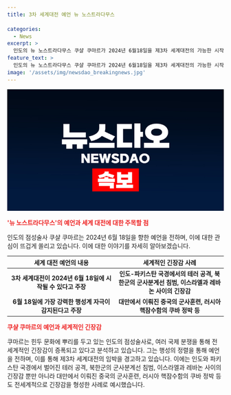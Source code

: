 ```yaml
---
title: 3차 세계대전 예언 뉴 노스트라다무스

categories:
  - News
excerpt: >
  인도의 뉴 노스트라다무스 쿠샬 쿠마르가 2024년 6월18일을 제3차 세계대전의 가능한 시작일로 지목하며 세계적 긴장 상황을 경고했다. 그는 행성의 정렬과 세계 갈등을 분석하여 이러한 예언을 하고 있으며, 국제 분쟁과 군사 행동들을 예시로 들었다. 이러한 발언으로 세계적인 주목을 받고 있다.
feature_text: >
  인도의 뉴 노스트라다무스 쿠샬 쿠마르가 2024년 6월18일을 제3차 세계대전의 가능한 시작일로 지목하며 세계적 긴장 상황을 경고했다. 그는 행성의 정렬과 세계 갈등을 분석하여 이러한 예언을 하고 있으며, 국제 분쟁과 군사 행동들을 예시로 들었다. 이러한 발언으로 세계적인 주목을 받고 있다.
image: '/assets/img/newsdao_breakingnews.jpg'
---
```


<p><img src="/assets/img/newsdao_breakingnews.jpg" alt="implanttips 속보" /></p>

<p><b><span style="color: #ee2323;">'뉴 노스트라다무스'의 예언과 세계 대전에 대한 주목할 점</span></b></p>

<p data-ke-size="size16">인도의 점성술사 쿠샬 쿠마르는 2024년 6월 18일을 향한 예언을 전하며, 이에 대한 관심이 뜨겁게 쏠리고 있습니다. 이에 대한 이야기를 자세히 알아보겠습니다.</p>

<table>
    <thead>
        <tr>
            <th scope="col" style="width: 50%; text-align: center;"><b>세계 대전 예언의 내용</b></th>
            <th scope="col" style="width: 50%; text-align: center;"><b>세계적인 긴장감 사례</b></th>
        </tr>
    </thead>
    <tbody>
        <tr>
            <td style="text-align: center; height: 17px;"><b>3차 세계대전이 2024년 6월 18일에 시작될 수 있다고 주장</b></td>
            <td style="text-align: center; height: 17px;"><b>인도-파키스탄 국경에서의 테러 공격, 북한군의 군사분계선 침범, 이스라엘과 레바논 사이의 긴장감</b></td>
        </tr>
        <tr>
            <td style="text-align: center; height: 17px;"><b>6월 18일에 가장 강력한 행성계 자극이 감지된다고 주장</b></td>
            <td style="text-align: center; height: 17px;"><b>대만에서 이뤄진 중국의 군사훈련, 러시아 핵잠수함의 쿠바 정박 등</b></td>
        </tr>
    </tbody>
</table>

<p><b><span style="color: #ee2323;">쿠샬 쿠마르의 예언과 세계적인 긴장감</span></b></p>

<p data-ke-size="size16">쿠마르는 힌두 문화에 뿌리를 두고 있는 인도의 점성술사로, 여러 국제 분쟁을 통해 전 세계적인 긴장감이 증폭되고 있다고 분석하고 있습니다. 그는 행성의 정렬을 통해 예언을 전하며, 이를 통해 제3차 세계대전의 임박을 경고하고 있습니다. 이에는 인도와 파키스탄 국경에서 벌어진 테러 공격, 북한군의 군사분계선 침범, 이스라엘과 레바논 사이의 긴장감 뿐만 아니라 대만에서 이뤄진 중국의 군사훈련, 러시아 핵잠수함의 쿠바 정박 등도 전세계적으로 긴장감을 형성한 사례로 예시했습니다.</p>

